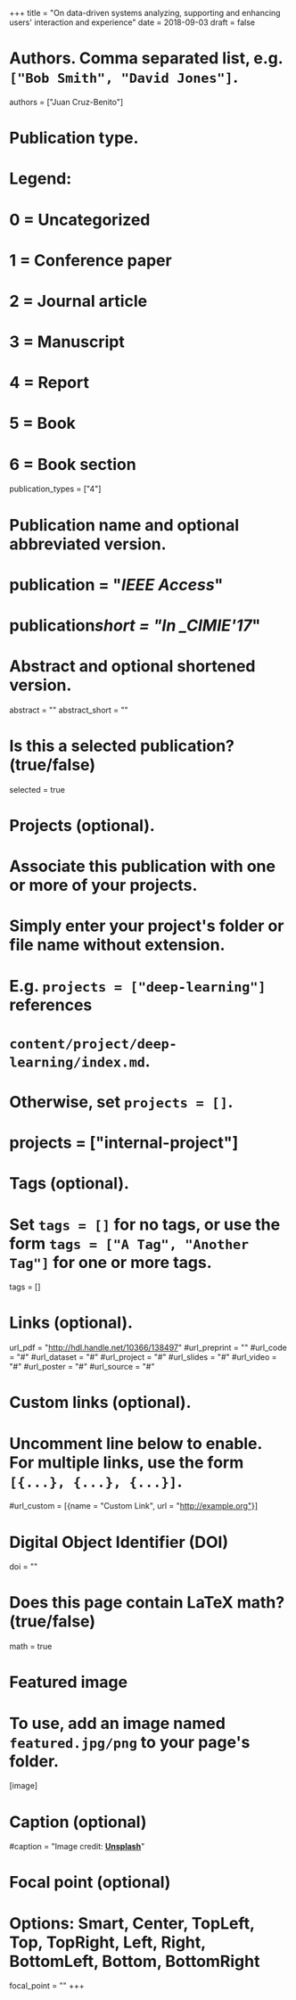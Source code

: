 +++
title = "On data-driven systems analyzing, supporting and enhancing users' interaction and experience"
date = 2018-09-03
draft = false

# Authors. Comma separated list, e.g. `["Bob Smith", "David Jones"]`.

authors = ["Juan Cruz-Benito"]

# Publication type.

# Legend:

# 0 = Uncategorized
# 1 = Conference paper
# 2 = Journal article
# 3 = Manuscript
# 4 = Report
# 5 = Book
# 6 = Book section

publication_types = ["4"]

# Publication name and optional abbreviated version.

# publication = "_IEEE Access_"

# publication*short = "In \_CIMIE'17*"

# Abstract and optional shortened version.

abstract = ""
abstract_short = ""

# Is this a selected publication? (true/false)

selected = true

# Projects (optional).

# Associate this publication with one or more of your projects.

# Simply enter your project's folder or file name without extension.

# E.g. `projects = ["deep-learning"]` references

# `content/project/deep-learning/index.md`.

# Otherwise, set `projects = []`.

# projects = ["internal-project"]

# Tags (optional).

# Set `tags = []` for no tags, or use the form `tags = ["A Tag", "Another Tag"]` for one or more tags.

tags = []

# Links (optional).

url_pdf = "http://hdl.handle.net/10366/138497"
#url_preprint = ""
#url_code = "#"
#url_dataset = "#"
#url_project = "#"
#url_slides = "#"
#url_video = "#"
#url_poster = "#"
#url_source = "#"

# Custom links (optional).

# Uncomment line below to enable. For multiple links, use the form `[{...}, {...}, {...}]`.

#url_custom = [{name = "Custom Link", url = "http://example.org"}]

# Digital Object Identifier (DOI)

doi = ""

# Does this page contain LaTeX math? (true/false)

math = true

# Featured image

# To use, add an image named `featured.jpg/png` to your page's folder.

[image]

# Caption (optional)

#caption = "Image credit: [**Unsplash**](https://unsplash.com/photos/pLCdAaMFLTE)"

# Focal point (optional)

# Options: Smart, Center, TopLeft, Top, TopRight, Left, Right, BottomLeft, Bottom, BottomRight

focal_point = ""
+++
